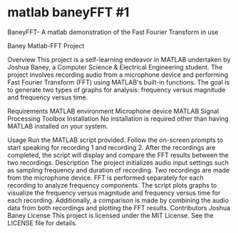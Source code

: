 # matlab baneyFFT #1
BaneyFFT- A matlab demonstration of the Fast Fourier Transform in use

Baney Matlab-FFT Project

Overview
This project is a self-learning endeavor in MATLAB undertaken by Joshua Baney, a Computer Science & Electrical Engineering student. The project involves recording audio from a microphone device and performing Fast Fourier Transform (FFT) using MATLAB's built-in functions. The goal is to generate two types of graphs for analysis: frequency versus magnitude and frequency versus time.

Requirements
MATLAB environment
Microphone device
MATLAB Signal Processing Toolbox
Installation
No installation is required other than having MATLAB installed on your system.

Usage
Run the MATLAB script provided.
Follow the on-screen prompts to start speaking for recording 1 and recording 2.
After the recordings are completed, the script will display and compare the FFT results between the two recordings.
Description
The project initializes audio input settings such as sampling frequency and duration of recording.
Two recordings are made from the microphone device.
FFT is performed separately for each recording to analyze frequency components.
The script plots graphs to visualize the frequency versus magnitude and frequency versus time for each recording.
Additionally, a comparison is made by combining the audio data from both recordings and plotting the FFT results.
Contributors
Joshua Baney
License
This project is licensed under the MIT License. See the LICENSE file for details.


